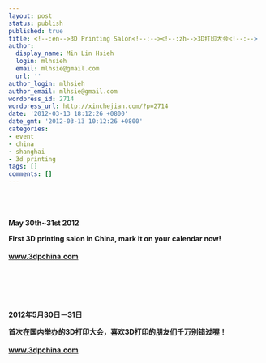 ```yaml
---
layout: post
status: publish
published: true
title: <!--:en-->3D Printing Salon<!--:--><!--:zh-->3D打印大会<!--:-->
author:
  display_name: Min Lin Hsieh
  login: mlhsieh
  email: mlhsie@gmail.com
  url: ''
author_login: mlhsieh
author_email: mlhsie@gmail.com
wordpress_id: 2714
wordpress_url: http://xinchejian.com/?p=2714
date: '2012-03-13 18:12:26 +0800'
date_gmt: '2012-03-13 10:12:26 +0800'
categories:
- event
- china
- shanghai
- 3d printing
tags: []
comments: []
---
```

<p><!--:en--><img src="http://www.3dpchina.com/files/cc43b840-2674-46f1-8f24-518e23a1e610.jpg" alt="" /></p>
<p><strong><br />
<h4>May 30th~31st 2012</p>
<p>First 3D printing salon in China, mark it on your calendar now!</h4></p>
<p><a href="www.3dpchina.com" target="_blank">www.3dpchina.com</a><br />
</strong><br />
<img src="http://www.3dpchina.com/upload/04c01070-4d04-41c6-a470-4a9679a9eb56.jpg" alt="" /></p>
<p><img src="http://www.3dpchina.com/upload/d34dfeba-48df-42a7-a292-964c5ed26c20.jpg" alt="" /></p>
<p><img src="http://www.3dpchina.com/upload/16fcfe77-0bcc-4143-b6ca-45913b8ec3fc.jpg" alt="" /><!--:--><!--:zh--><img src="http://www.3dpchina.com/files/cc43b840-2674-46f1-8f24-518e23a1e610.jpg" alt="" /></p>
<p><strong><br />
<h4>2012年5月30日－31日</p>
<p>首次在国内举办的3D打印大会，喜欢3D打印的朋友们千万别错过喔！</h4></p>
<p><a href="www.3dpchina.com" target="_blank">www.3dpchina.com</a><br />
</strong></p>
<p><img src="http://www.3dpchina.com/upload/04c01070-4d04-41c6-a470-4a9679a9eb56.jpg" alt="" /></p>
<p><img src="http://www.3dpchina.com/upload/d34dfeba-48df-42a7-a292-964c5ed26c20.jpg" alt="" /></p>
<p><img src="http://www.3dpchina.com/upload/16fcfe77-0bcc-4143-b6ca-45913b8ec3fc.jpg" alt="" /><!--:--></p>
